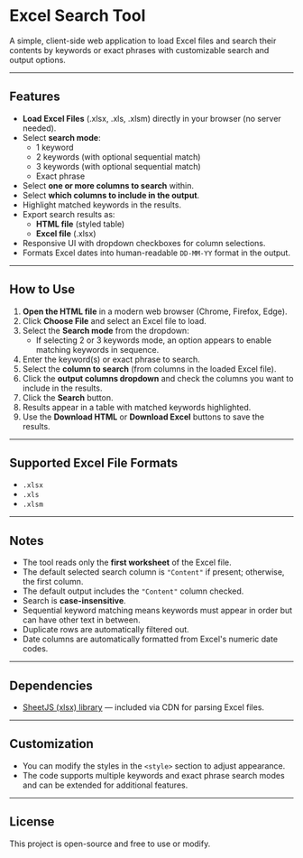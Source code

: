 # Excel Search Tool

A simple, client-side web application to load Excel files and search their contents by keywords or exact phrases with customizable search and output options.

---

## Features

- **Load Excel Files** (.xlsx, .xls, .xlsm) directly in your browser (no server needed).
- Select **search mode**:
  - 1 keyword
  - 2 keywords (with optional sequential match)
  - 3 keywords (with optional sequential match)
  - Exact phrase
- Select **one or more columns to search** within.
- Select **which columns to include in the output**.
- Highlight matched keywords in the results.
- Export search results as:
  - **HTML file** (styled table)
  - **Excel file** (.xlsx)
- Responsive UI with dropdown checkboxes for column selections.
- Formats Excel dates into human-readable `DD-MM-YY` format in the output.

---

## How to Use

1. **Open the HTML file** in a modern web browser (Chrome, Firefox, Edge).
2. Click **Choose File** and select an Excel file to load.
3. Select the **Search mode** from the dropdown:
   - If selecting 2 or 3 keywords mode, an option appears to enable matching keywords in sequence.
4. Enter the keyword(s) or exact phrase to search.
5. Select the **column to search** (from columns in the loaded Excel file).
6. Click the **output columns dropdown** and check the columns you want to include in the results.
7. Click the **Search** button.
8. Results appear in a table with matched keywords highlighted.
9. Use the **Download HTML** or **Download Excel** buttons to save the results.

---

## Supported Excel File Formats

- `.xlsx`
- `.xls`
- `.xlsm`

---

## Notes

- The tool reads only the **first worksheet** of the Excel file.
- The default selected search column is `"Content"` if present; otherwise, the first column.
- The default output includes the `"Content"` column checked.
- Search is **case-insensitive**.
- Sequential keyword matching means keywords must appear in order but can have other text in between.
- Duplicate rows are automatically filtered out.
- Date columns are automatically formatted from Excel's numeric date codes.

---

## Dependencies

- [SheetJS (xlsx) library](https://cdnjs.cloudflare.com/ajax/libs/xlsx/0.16.9/xlsx.full.min.js) — included via CDN for parsing Excel files.

---

## Customization

- You can modify the styles in the `<style>` section to adjust appearance.
- The code supports multiple keywords and exact phrase search modes and can be extended for additional features.

---

## License

This project is open-source and free to use or modify.
